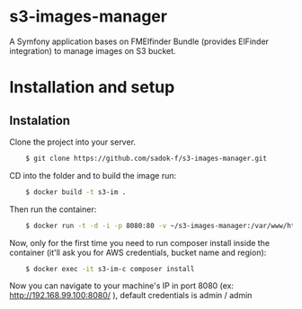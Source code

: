 s3-images-manager
=================

A Symfony application bases on FMElfinder Bundle (provides ElFinder integration) to manage images on S3 bucket.


# Installation and setup

## Instalation

Clone the project into your server.

```sh
    $ git clone https://github.com/sadok-f/s3-images-manager.git
```

CD into the folder and to build the image run:

```sh
    $ docker build -t s3-im .
```


Then run the container:

```sh
    $ docker run -t -d -i -p 8080:80 -v ~/s3-images-manager:/var/www/html --name s3-im-c s3-im
```


Now, only for the first time you need to run composer install inside the container (it'll ask you for AWS credentials, bucket name and region):

```sh
    $ docker exec -it s3-im-c composer install
```


Now you can navigate to your machine's IP in port 8080 (ex: http://192.168.99.100:8080/ ), default credentials is admin / admin